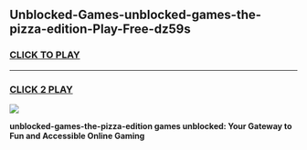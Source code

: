 
## Unblocked-Games-unblocked-games-the-pizza-edition-Play-Free-dz59s
<h3>
<a href="https://premium76.site?title=unblocked-games-the-pizza-edition&ref=21A">CLICK TO PLAY</a></h3>
<hr>

<h3>
<a href="https://premium76.site?title=unblocked-games-the-pizza-edition&ref=21A">CLICK 2 PLAY</a>
  
</h3>

<a href="https://premium76.site?title=unblocked-games-the-pizza-edition&ref=21A"><img src="https://clearcache.store/games.png"></a>


**unblocked-games-the-pizza-edition games unblocked: Your Gateway to Fun and Accessible Online Gaming**
